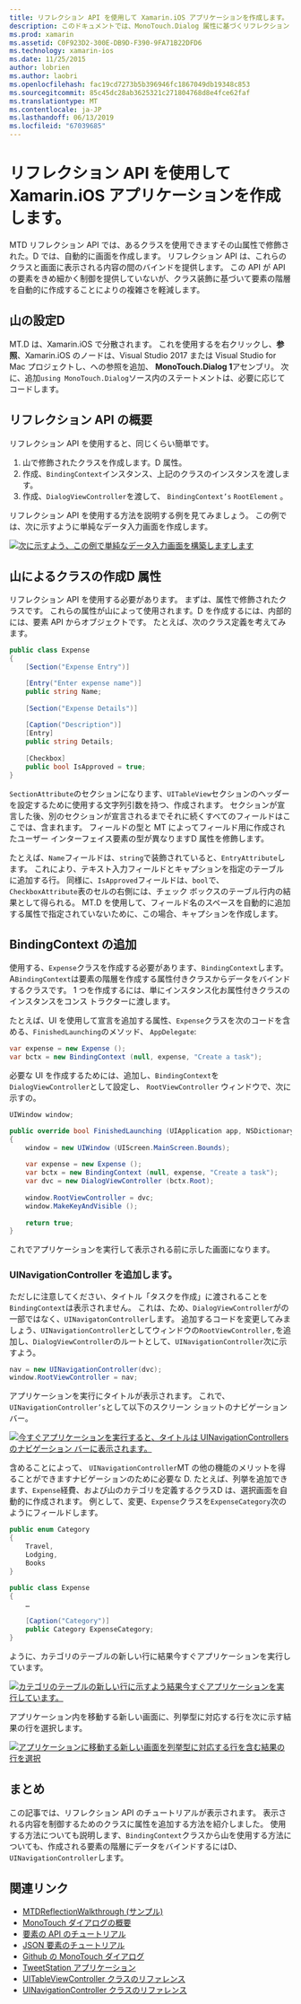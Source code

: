 ```yaml
---
title: リフレクション API を使用して Xamarin.iOS アプリケーションを作成します。
description: このドキュメントでは、MonoTouch.Dialog 属性に基づくリフレクション API、属性で修飾されたクラスに基づく UI を作成します。 これについて説明します。
ms.prod: xamarin
ms.assetid: C0F923D2-300E-DB9D-F390-9FA71B22DFD6
ms.technology: xamarin-ios
ms.date: 11/25/2015
author: lobrien
ms.author: laobri
ms.openlocfilehash: fac19cd7273b5b396946fc1867049db19348c853
ms.sourcegitcommit: 85c45dc28ab3625321c271804768d8e4fce62faf
ms.translationtype: MT
ms.contentlocale: ja-JP
ms.lasthandoff: 06/13/2019
ms.locfileid: "67039685"
---
```

# <a name="creating-a-xamarinios-application-using-the-reflection-api"></a>リフレクション API を使用して Xamarin.iOS アプリケーションを作成します。

MTD リフレクション API では、あるクラスを使用できますその山属性で修飾された。D では、自動的に画面を作成します。 リフレクション API は、これらのクラスと画面に表示される内容の間のバインドを提供します。 この API が API の要素をきめ細かく制御を提供していないが、クラス装飾に基づいて要素の階層を自動的に作成することによりの複雑さを軽減します。

## <a name="setting-up-mtd"></a>山の設定D

MT.D は、Xamarin.iOS で分散されます。 これを使用するを右クリックし、**参照**、Xamarin.iOS のノードは、Visual Studio 2017 または Visual Studio for Mac プロジェクトし、への参照を追加、 **MonoTouch.Dialog 1**アセンブリ。 次に、追加`using MonoTouch.Dialog`ソース内のステートメントは、必要に応じてコードします。

## <a name="getting-started-with-the-reflection-api"></a>リフレクション API の概要

リフレクション API を使用すると、同じくらい簡単です。

1.  山で修飾されたクラスを作成します。D 属性。
1.  作成、`BindingContext`インスタンス、上記のクラスのインスタンスを渡します。 
1.  作成、`DialogViewController`を渡して、 `BindingContext’s` `RootElement` 。 


リフレクション API を使用する方法を説明する例を見てみましょう。 この例では、次に示すように単純なデータ入力画面を作成します。

 [![](reflection-api-walkthrough-images/01-expense-entry.png "次に示すよう、この例で単純なデータ入力画面を構築しますします")](reflection-api-walkthrough-images/01-expense-entry.png#lightbox)

## <a name="creating-a-class-with-mtd-attributes"></a>山によるクラスの作成D 属性

リフレクション API を使用する必要があります。 まずは、属性で修飾されたクラスです。 これらの属性が山によって使用されます。D を作成するには、内部的には、要素 API からオブジェクトです。 たとえば、次のクラス定義を考えてみます。

```csharp
public class Expense
{
    [Section("Expense Entry")]

    [Entry("Enter expense name")]
    public string Name;
        
    [Section("Expense Details")]
  
    [Caption("Description")]
    [Entry]
    public string Details;
        
    [Checkbox]
    public bool IsApproved = true;
}
```

`SectionAttribute`のセクションになります、`UITableView`セクションのヘッダーを設定するために使用する文字列引数を持つ、作成されます。 セクションが宣言した後、別のセクションが宣言されるまでそれに続くすべてのフィールドはここでは、含まれます。
フィールドの型と MT によってフィールド用に作成されたユーザー インターフェイス要素の型が異なりますD 属性を修飾します。

たとえば、`Name`フィールドは、`string`で装飾されていると、`EntryAttribute`します。 これにより、テキスト入力フィールドとキャプションを指定のテーブルに追加する行。 同様に、`IsApproved`フィールドは、`bool`で、`CheckboxAttribute`表のセルの右側には、チェック ボックスのテーブル行内の結果として得られる。 MT.D を使用して、フィールド名のスペースを自動的に追加する属性で指定されていないために、この場合、キャプションを作成します。

## <a name="adding-the-bindingcontext"></a>BindingContext の追加

使用する、`Expense`クラスを作成する必要があります、`BindingContext`します。 A`BindingContext`は要素の階層を作成する属性付きクラスからデータをバインドするクラスです。 1 つを作成するには、単にインスタンス化お属性付きクラスのインスタンスをコンス トラクターに渡します。

たとえば、UI を使用して宣言を追加する属性、`Expense`クラスを次のコードを含める、`FinishedLaunching`のメソッド、 `AppDelegate`:

```csharp
var expense = new Expense ();
var bctx = new BindingContext (null, expense, "Create a task");
```

必要な UI を作成するためには、追加し、`BindingContext`を`DialogViewController`として設定し、 `RootViewController`  ウィンドウで、次に示すの。

```csharp
UIWindow window;

public override bool FinishedLaunching (UIApplication app, NSDictionary options)
{   
    window = new UIWindow (UIScreen.MainScreen.Bounds);
            
    var expense = new Expense ();
    var bctx = new BindingContext (null, expense, "Create a task");
    var dvc = new DialogViewController (bctx.Root);
            
    window.RootViewController = dvc;
    window.MakeKeyAndVisible ();
            
    return true;
}
```

これでアプリケーションを実行して表示される前に示した画面になります。

### <a name="adding-a-uinavigationcontroller"></a>UINavigationController を追加します。

ただしに注意してください、タイトル「タスクを作成」に渡されることを`BindingContext`は表示されません。 これは、ため、`DialogViewController`がの一部ではなく、`UINavigatonController`します。 追加するコードを変更してみましょう、`UINavigationController`としてウィンドウの`RootViewController,`を追加し、`DialogViewController`のルートとして、`UINavigationController`次に示すよう。

```csharp
nav = new UINavigationController(dvc);
window.RootViewController = nav;
```

アプリケーションを実行にタイトルが表示されます。 これで、`UINavigationController’s`として以下のスクリーン ショットのナビゲーション バー。

 [![](reflection-api-walkthrough-images/02-create-task.png "今すぐアプリケーションを実行すると、タイトルは UINavigationControllers のナビゲーション バーに表示されます。")](reflection-api-walkthrough-images/02-create-task.png#lightbox)

含めることによって、 `UINavigationController`MT の他の機能のメリットを得ることができますナビゲーションのために必要な D. たとえば、列挙を追加できます、`Expense`経費、および山のカテゴリを定義するクラスD は、選択画面を自動的に作成されます。 例として、変更、`Expense`クラスを`ExpenseCategory`次のようにフィールドします。

```csharp
public enum Category
{
    Travel,
    Lodging,
    Books
}
        
public class Expense
{
    …

    [Caption("Category")]
    public Category ExpenseCategory;
}
```

ように、カテゴリのテーブルの新しい行に結果今すぐアプリケーションを実行しています。

 [![](reflection-api-walkthrough-images/03-set-details.png "カテゴリのテーブルの新しい行に示すよう結果今すぐアプリケーションを実行しています。")](reflection-api-walkthrough-images/03-set-details.png#lightbox)

アプリケーション内を移動する新しい画面に、列挙型に対応する行を次に示す結果の行を選択します。

 [![](reflection-api-walkthrough-images/04-set-category.png "アプリケーションに移動する新しい画面を列挙型に対応する行を含む結果の行を選択")](reflection-api-walkthrough-images/04-set-category.png#lightbox)

 <a name="Summary" />


## <a name="summary"></a>まとめ

この記事では、リフレクション API のチュートリアルが表示されます。 表示される内容を制御するためのクラスに属性を追加する方法を紹介しました。 使用する方法についても説明します、`BindingContext`クラスから山を使用する方法についても、作成される要素の階層にデータをバインドするにはD、`UINavigationController`します。


## <a name="related-links"></a>関連リンク

- [MTDReflectionWalkthrough (サンプル)](https://developer.xamarin.com/samples/monotouch/MTDReflectionWalkthrough/)
- [MonoTouch ダイアログの概要](~/ios/user-interface/monotouch.dialog/index.md)
- [要素の API のチュートリアル](~/ios/user-interface/monotouch.dialog/elements-api-walkthrough.md)
- [JSON 要素のチュートリアル](~/ios/user-interface/monotouch.dialog/monotouch.dialog-json-markup.md)
- [Github の MonoTouch ダイアログ](https://github.com/migueldeicaza/MonoTouch.Dialog)
- [TweetStation アプリケーション](https://github.com/migueldeicaza/TweetStation)
- [UITableViewController クラスのリファレンス](https://developer.apple.com/library/ios/#DOCUMENTATION/UIKit/Reference/UITableViewController_Class/Reference/Reference.html)
- [UINavigationController クラスのリファレンス](https://developer.apple.com/library/ios/#documentation/UIKit/Reference/UINavigationController_Class/Reference/Reference.html)
